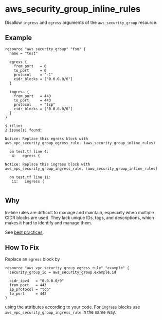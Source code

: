 # aws_security_group_inline_rules

Disallow `ingress` and `egress` arguments of the `aws_security_group` resource.


## Example

```hcl
resource "aws_security_group" "foo" {
  name = "test"

  egress {
    from_port   = 0
    to_port     = 0
    protocol    = "-1"
    cidr_blocks = ["0.0.0.0/0"]
  }

  ingress {
    from_port   = 443
    to_port     = 443
    protocol    = "tcp"
    cidr_blocks = ["0.0.0.0/0"]
  }
}
```

```
$ tflint
2 issue(s) found:

Notice: Replace this egress block with aws_vpc_security_group_egress_rule. (aws_security_group_inline_rules)

  on test.tf line 4:
   4:   egress {
   
Notice: Replace this ingress block with aws_vpc_security_group_ingress_rule. (aws_security_group_inline_rules)

  on test.tf line 11:
   11:   ingress {
   
```

## Why

In-line rules are difficult to manage and maintain, especially when multiple CIDR blocks are used. They lack unique IDs, tags, and descriptions, which makes it hard to identify and manage them.

See [best practices](https://registry.terraform.io/providers/hashicorp/aws/5.82.2/docs/resources/security_group).

## How To Fix

Replace an `egress` block by

```hcl
resource "aws_vpc_security_group_egress_rule" "example" {
  security_group_id = aws_security_group.example.id

  cidr_ipv4   = "0.0.0.0/0"
  from_port   = 443
  ip_protocol = "tcp"
  to_port     = 443
}
```

using the attributes according to your code. For `ingress` blocks use `aws_vpc_security_group_ingress_rule` in the same way.
